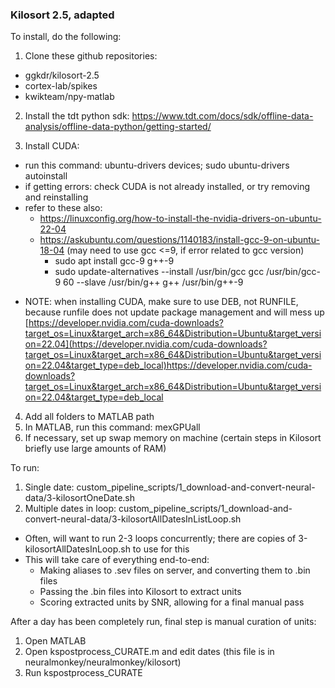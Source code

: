 ### Kilosort 2.5, adapted ###
To install, do the following:

1. Clone these github repositories:
- ggkdr/kilosort-2.5
- cortex-lab/spikes
- kwikteam/npy-matlab

2. Install the tdt python sdk:
https://www.tdt.com/docs/sdk/offline-data-analysis/offline-data-python/getting-started/

3. Install CUDA:
- run this command: ubuntu-drivers devices; sudo ubuntu-drivers autoinstall
- if getting errors: check CUDA is not already installed, or try removing and reinstalling
- refer to these also:
  - https://linuxconfig.org/how-to-install-the-nvidia-drivers-on-ubuntu-22-04
  - https://askubuntu.com/questions/1140183/install-gcc-9-on-ubuntu-18-04 (may need to use gcc <=9, if error related to gcc version)
      - sudo apt install gcc-9 g++-9
      - sudo update-alternatives --install /usr/bin/gcc gcc /usr/bin/gcc-9 60 --slave /usr/bin/g++ g++ /usr/bin/g++-9
* NOTE: when installing CUDA, make sure to use DEB, not RUNFILE, because runfile does not update package management and will mess up [https://developer.nvidia.com/cuda-downloads?target_os=Linux&target_arch=x86_64&Distribution=Ubuntu&target_version=22.04](https://developer.nvidia.com/cuda-downloads?target_os=Linux&target_arch=x86_64&Distribution=Ubuntu&target_version=22.04&target_type=deb_local)https://developer.nvidia.com/cuda-downloads?target_os=Linux&target_arch=x86_64&Distribution=Ubuntu&target_version=22.04&target_type=deb_local

4. Add all folders to MATLAB path
5. In MATLAB, run this command: mexGPUall
6. If necessary, set up swap memory on machine (certain steps in Kilosort briefly use large amounts of RAM)

To run:
1. Single date: custom_pipeline_scripts/1_download-and-convert-neural-data/3-kilosortOneDate.sh
2. Multiple dates in loop: custom_pipeline_scripts/1_download-and-convert-neural-data/3-kilosortAllDatesInListLoop.sh
* Often, will want to run 2-3 loops concurrently; there are copies of 3-kilosortAllDatesInLoop.sh to use for this
* This will take care of everything end-to-end:
  * Making aliases to .sev files on server, and converting them to .bin files
  * Passing the .bin files into Kilosort to extract units
  * Scoring extracted units by SNR, allowing for a final manual pass
 
After a day has been completely run, final step is manual curation of units:
1. Open MATLAB
2. Open kspostprocess_CURATE.m and edit dates (this file is in neuralmonkey/neuralmonkey/kilosort)
3. Run kspostprocess_CURATE
